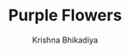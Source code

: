 ---
#YAML part
layout: post
title: Purple Flowers
author: Krishna Bhikadiya 
description: "Purple coloured flowers under the shining bright sun"
categories: pictures
image: "/assets/images/Pictures/Flowers1-Krishna_Bhikadiya.jpg"
---